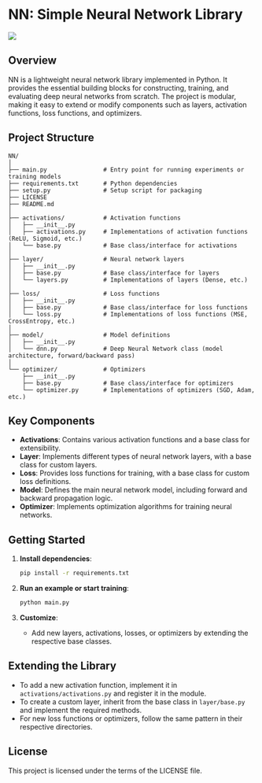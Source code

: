 # NN:  Simple Neural Network Library

<img src="https://media.springernature.com/lw685/springer-static/image/art%3A10.1038%2Fs41377-024-01590-3/MediaObjects/41377_2024_1590_Fig3_HTML.png">

## Overview

NN is a lightweight neural network library implemented in Python. It provides the essential building blocks for constructing, training, and evaluating deep neural networks from scratch. The project is modular, making it easy to extend or modify components such as layers, activation functions, loss functions, and optimizers.

## Project Structure

```
NN/
│
├── main.py                # Entry point for running experiments or training models
├── requirements.txt       # Python dependencies
├── setup.py               # Setup script for packaging
├── LICENSE
├── README.md
│
├── activations/           # Activation functions
│   ├── __init__.py
│   ├── activations.py     # Implementations of activation functions (ReLU, Sigmoid, etc.)
│   └── base.py            # Base class/interface for activations
│
├── layer/                 # Neural network layers
│   ├── __init__.py
│   ├── base.py            # Base class/interface for layers
│   └── layers.py          # Implementations of layers (Dense, etc.)
│
├── loss/                  # Loss functions
│   ├── __init__.py
│   ├── base.py            # Base class/interface for loss functions
│   └── loss.py            # Implementations of loss functions (MSE, CrossEntropy, etc.)
│
├── model/                 # Model definitions
│   ├── __init__.py
│   └── dnn.py             # Deep Neural Network class (model architecture, forward/backward pass)
│
└── optimizer/             # Optimizers
    ├── __init__.py
    ├── base.py            # Base class/interface for optimizers
    └── optimizer.py       # Implementations of optimizers (SGD, Adam, etc.)
```

## Key Components

- **Activations**: Contains various activation functions and a base class for extensibility.
- **Layer**: Implements different types of neural network layers, with a base class for custom layers.
- **Loss**: Provides loss functions for training, with a base class for custom loss definitions.
- **Model**: Defines the main neural network model, including forward and backward propagation logic.
- **Optimizer**: Implements optimization algorithms for training neural networks.

## Getting Started

1. **Install dependencies**:

   ```bash
   pip install -r requirements.txt
   ```

2. **Run an example or start training**:

   ```bash
   python main.py
   ```

3. **Customize**:
   - Add new layers, activations, losses, or optimizers by extending the respective base classes.

## Extending the Library

- To add a new activation function, implement it in `activations/activations.py` and register it in the module.
- To create a custom layer, inherit from the base class in `layer/base.py` and implement the required methods.
- For new loss functions or optimizers, follow the same pattern in their respective directories.

## License

This project is licensed under the terms of the LICENSE file.
